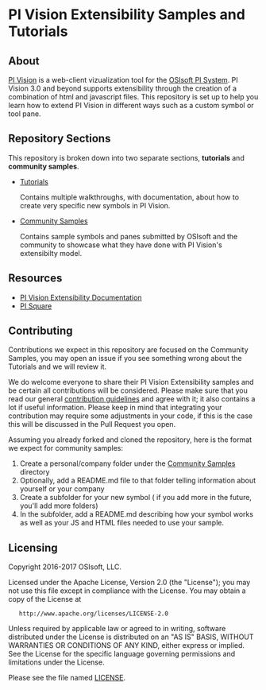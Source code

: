 # PI Vision Extensibility Samples and Tutorials

## About
[PI Vision][1] is a web-client vizualization tool for the [OSIsoft PI System][2]. PI Vision 3.0 and beyond supports extensibility through the creation of a combination of html and javascript files. This repository is set up to help you learn how to extend PI Vision in different ways such as a custom symbol or tool pane.

## Repository Sections
This repository is broken down into two separate sections, **tutorials** and **community samples**.

* [Tutorials][3]

    Contains multiple walkthroughs, with documentation, about how to create very specific new symbols in PI Vision.

* [Community Samples][4]

    Contains sample symbols and panes submitted by OSIsoft and the community to showcase what they have done with PI Vision's extensibilty model.

## Resources
* [PI Vision Extensibility Documentation][5]
* [PI Square][6]

## Contributing

Contributions we expect in this repository are focused on the Community Samples, you may open an issue if you see something wrong about the Tutorials and we will review it.

We do welcome everyone to share their PI Vision Extensibility samples and be certain all contributions will be considered. Please make sure that you read our general [contribution guidelines][7] and agree with it; it also contains a lot if useful information. Please keep in mind that integrating your contribution may require some adjustments in your code, if this is the case this will be discussed in the Pull Request you open.

Assuming you already forked and cloned the repository, here is the format we expect for community samples:

1. Create a personal/company folder under the [Community Samples][4] directory
1. Optionally, add a README.md file to that folder telling information about yourself or your company
1. Create a subfolder for your new symbol ( if you add more in the future, you'll add more folders)
1. In the subfolder, add a README.md describing how your symbol works as well as your JS and HTML files needed to use your sample.

## Licensing
Copyright 2016-2017 OSIsoft, LLC.

   Licensed under the Apache License, Version 2.0 (the "License");
   you may not use this file except in compliance with the License.
   You may obtain a copy of the License at

       http://www.apache.org/licenses/LICENSE-2.0

   Unless required by applicable law or agreed to in writing, software
   distributed under the License is distributed on an "AS IS" BASIS,
   WITHOUT WARRANTIES OR CONDITIONS OF ANY KIND, either express or implied.
   See the License for the specific language governing permissions and
   limitations under the License.

Please see the file named [LICENSE](LICENSE).

[1]:https://techsupport.osisoft.com/Products/PI-Visualization/PI-Vision/Overview
[2]:http://www.osisoft.com/pi-system/
[3]:/tutorials/
[4]:/Community%20Samples/
[5]:https://techsupport.osisoft.com/Downloads/File/98bc271d-9fb6-4317-aa45-30f5c0077558
[6]:https://pisquare.osisoft.com/community/developers-club/pi-visualization-development
[7]:https://github.com/osisoft/contributing


